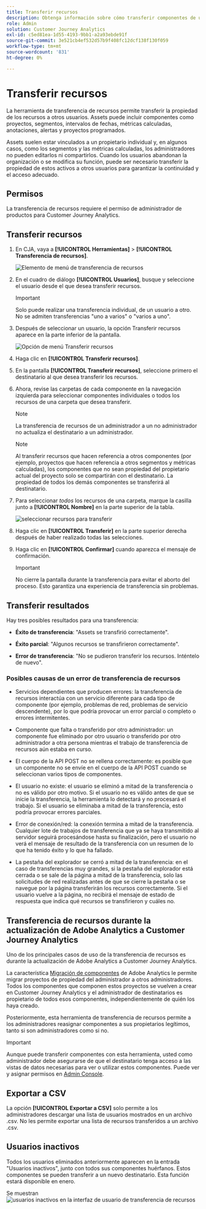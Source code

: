 ```yaml
---
title: Transferir recursos
description: Obtenga información sobre cómo transferir componentes de un usuario a otro
role: Admin
solution: Customer Journey Analytics
exl-id: c5ed81ea-1d55-4193-9bb1-a2a93ebde91f
source-git-commit: 3e521cb4ef532d57b9f408fc12dcf138f130f059
workflow-type: tm+mt
source-wordcount: '831'
ht-degree: 0%

---
```


# Transferir recursos

La herramienta de transferencia de recursos permite transferir la propiedad de los recursos a otros usuarios. Assets puede incluir componentes como proyectos, segmentos, intervalos de fechas, métricas calculadas, anotaciones, alertas y proyectos programados.

Assets suelen estar vinculados a un propietario individual y, en algunos casos, como los segmentos y las métricas calculadas, los administradores no pueden editarlos ni compartirlos. Cuando los usuarios abandonan la organización o se modifica su función, puede ser necesario transferir la propiedad de estos activos a otros usuarios para garantizar la continuidad y el acceso adecuado.

## Permisos

La transferencia de recursos requiere el permiso de administrador de productos para Customer Journey Analytics.

## Transferir recursos

1. En CJA, vaya a **[!UICONTROL Herramientas]** > **[!UICONTROL Transferencia de recursos]**.

   ![Elemento de menú de transferencia de recursos](/help/tools/asset-transfer/assets/asset-transfer.png)

1. En el cuadro de diálogo **[!UICONTROL Usuarios]**, busque y seleccione el usuario desde el que desea transferir recursos.

   >[!IMPORTANT]
   >
   >Solo puede realizar una transferencia individual, de un usuario a otro. No se admiten transferencias &quot;uno a varios&quot; o &quot;varios a uno&quot;.


1. Después de seleccionar un usuario, la opción Transferir recursos aparece en la parte inferior de la pantalla.

   ![Opción de menú Transferir recursos](/help/tools/asset-transfer/assets/after-selection.png)

1. Haga clic en **[!UICONTROL Transferir recursos]**.

1. En la pantalla **[!UICONTROL Transferir recursos]**, seleccione primero el destinatario al que desea transferir los recursos.

1. Ahora, revise las carpetas de cada componente en la navegación izquierda para seleccionar componentes individuales o todos los recursos de una carpeta que desea transferir.

   >[!NOTE]
   >
   >La transferencia de recursos de un administrador a un no administrador no actualiza el destinatario a un administrador.


   >[!NOTE]
   >
   >    Al transferir recursos que hacen referencia a otros componentes (por ejemplo, proyectos que hacen referencia a otros segmentos y métricas calculadas), los componentes que no sean propiedad del propietario actual del proyecto solo se compartirán con el destinatario. La propiedad de todos los demás componentes se transferirá al destinatario.

1. Para seleccionar _todos_ los recursos de una carpeta, marque la casilla junto a **[!UICONTROL Nombre]** en la parte superior de la tabla.

   ![seleccionar recursos para transferir](/help/tools/asset-transfer/assets/select-assets.png)

1. Haga clic en **[!UICONTROL Transferir]** en la parte superior derecha después de haber realizado todas las selecciones.

1. Haga clic en **[!UICONTROL Confirmar]** cuando aparezca el mensaje de confirmación.

   >[!IMPORTANT]
   >
   >No cierre la pantalla durante la transferencia para evitar el aborto del proceso. Esto garantiza una experiencia de transferencia sin problemas.

## Transferir resultados

Hay tres posibles resultados para una transferencia:

- **Éxito de transferencia**: &quot;Assets se transfirió correctamente&quot;.

- **Éxito parcial**: &quot;Algunos recursos se transfirieron correctamente&quot;.

- **Error de transferencia**: &quot;No se pudieron transferir los recursos. Inténtelo de nuevo&quot;.

### Posibles causas de un error de transferencia de recursos

- Servicios dependientes que producen errores: la transferencia de recursos interactúa con un servicio diferente para cada tipo de componente (por ejemplo, problemas de red, problemas de servicio descendente), por lo que podría provocar un error parcial o completo o errores intermitentes.

- Componente que falta o transferido por otro administrador: un componente fue eliminado por otro usuario o transferido por otro administrador a otra persona mientras el trabajo de transferencia de recursos aún estaba en curso.

- El cuerpo de la API POST no se rellena correctamente: es posible que un componente no se envíe en el cuerpo de la API POST cuando se seleccionan varios tipos de componentes.

- El usuario no existe: el usuario se eliminó a mitad de la transferencia o no es válido por otro motivo. Si el usuario no es válido antes de que se inicie la transferencia, la herramienta lo detectará y no procesará el trabajo. Si el usuario se eliminaba a mitad de la transferencia, esto podría provocar errores parciales.

- Error de conexión/red: la conexión termina a mitad de la transferencia. Cualquier lote de trabajos de transferencia que ya se haya transmitido al servidor seguirá procesándose hasta su finalización, pero el usuario no verá el mensaje de resultado de la transferencia con un resumen de lo que ha tenido éxito y lo que ha fallado.

- La pestaña del explorador se cerró a mitad de la transferencia: en el caso de transferencias muy grandes, si la pestaña del explorador está cerrada o se sale de la página a mitad de la transferencia, solo las solicitudes de red realizadas antes de que se cierre la pestaña o se navegue por la página transferirán los recursos correctamente. Si el usuario vuelve a la página, no recibirá el mensaje de estado de respuesta que indica qué recursos se transfirieron y cuáles no.

## Transferencia de recursos durante la actualización de Adobe Analytics a Customer Journey Analytics

Uno de los principales casos de uso de la transferencia de recursos es durante la actualización de Adobe Analytics a Customer Journey Analytics.

La característica [Migración de componentes](https://experienceleague.adobe.com/en/docs/analytics/admin/admin-tools/component-migration/component-migration) de Adobe Analytics le permite migrar proyectos de propiedad del administrador a otros administradores. Todos los componentes que componen estos proyectos se vuelven a crear en Customer Journey Analytics y el administrador de destinatarios es propietario de todos esos componentes, independientemente de quién los haya creado.

Posteriormente, esta herramienta de transferencia de recursos permite a los administradores reasignar componentes a sus propietarios legítimos, tanto si son administradores como si no.

>[!IMPORTANT]
>
>Aunque puede transferir componentes con esta herramienta, usted como administrador debe asegurarse de que el destinatario tenga acceso a las vistas de datos necesarias para ver o utilizar estos componentes. Puede ver y asignar permisos en [Admin Console](https://helpx.adobe.com/es/enterprise/using/admin-console.html).

## Exportar a CSV

La opción **[!UICONTROL Exportar a CSV]** solo permite a los administradores descargar una lista de usuarios mostrados en un archivo .csv. No les permite exportar una lista de recursos transferidos a un archivo .csv.

## Usuarios inactivos

Todos los usuarios eliminados anteriormente aparecen en la entrada &quot;Usuarios inactivos&quot;, junto con todos sus componentes huérfanos. Estos componentes se pueden transferir a un nuevo destinatario. Esta función estará disponible en enero.

Se muestran ![usuarios inactivos en la interfaz de usuario de transferencia de recursos](assets/inactive-users.png)

